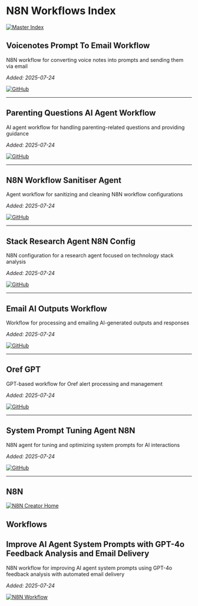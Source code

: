 # N8N Workflows Index

[![Master Index](https://img.shields.io/badge/Master%20Index-All%20Repositories-purple?style=for-the-badge&logo=github)](https://github.com/danielrosehill/Github-Master-Index)

## Voicenotes Prompt To Email Workflow

N8N workflow for converting voice notes into prompts and sending them via email

*Added: 2025-07-24*

[![GitHub](https://img.shields.io/badge/GitHub-Repository-blue?style=for-the-badge&logo=github)](https://github.com/danielrosehill/Voicenotes-Prompt-To-Email-Workflow-N8N)

---

## Parenting Questions AI Agent Workflow

AI agent workflow for handling parenting-related questions and providing guidance

*Added: 2025-07-24*

[![GitHub](https://img.shields.io/badge/GitHub-Repository-blue?style=for-the-badge&logo=github)](https://github.com/danielrosehill/Parenting-Questions-AI-Agent-Workflow)

---

## N8N Workflow Sanitiser Agent

Agent workflow for sanitizing and cleaning N8N workflow configurations

*Added: 2025-07-24*

[![GitHub](https://img.shields.io/badge/GitHub-Repository-blue?style=for-the-badge&logo=github)](https://github.com/danielrosehill/N8N-Workflow-Sanitiser-Agent)

---

## Stack Research Agent N8N Config

N8N configuration for a research agent focused on technology stack analysis

*Added: 2025-07-24*

[![GitHub](https://img.shields.io/badge/GitHub-Repository-blue?style=for-the-badge&logo=github)](https://github.com/danielrosehill/Stack-Research-Agent-N8N-Config)

---

## Email AI Outputs Workflow

Workflow for processing and emailing AI-generated outputs and responses

*Added: 2025-07-24*

[![GitHub](https://img.shields.io/badge/GitHub-Repository-blue?style=for-the-badge&logo=github)](https://github.com/danielrosehill/Email-AI-Outputs-Workflow)

---

## Oref GPT

GPT-based workflow for Oref alert processing and management

*Added: 2025-07-24*

[![GitHub](https://img.shields.io/badge/GitHub-Repository-blue?style=for-the-badge&logo=github)](https://github.com/danielrosehill/Oref-GPT)

---

## System Prompt Tuning Agent N8N

N8N agent for tuning and optimizing system prompts for AI interactions

*Added: 2025-07-24*

[![GitHub](https://img.shields.io/badge/GitHub-Repository-blue?style=for-the-badge&logo=github)](https://github.com/danielrosehill/System-Prompt-Tuning-Agent-N8N)

---

## N8N

[![N8N Creator Home](https://img.shields.io/badge/N8N-Creator%20Profile-orange?style=for-the-badge&logo=n8n)](https://n8n.io/creators/danielrosehill/)

## Workflows

## Improve AI Agent System Prompts with GPT-4o Feedback Analysis and Email Delivery

N8N workflow for improving AI agent system prompts using GPT-4o feedback analysis with automated email delivery

*Added: 2025-07-24*

[![N8N Workflow](https://img.shields.io/badge/N8N-Workflow-orange?style=for-the-badge&logo=n8n)](https://n8n.io/workflows/4197-improve-ai-agent-system-prompts-with-gpt-4o-feedback-analysis-and-email-delivery/)

 

